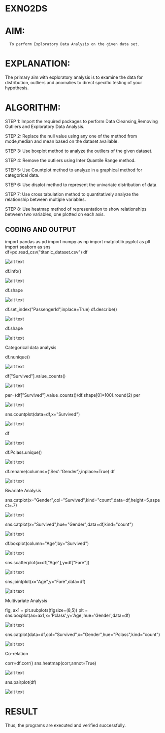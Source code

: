 # EXNO2DS
# AIM:
      To perform Exploratory Data Analysis on the given data set.
      
# EXPLANATION:
  The primary aim with exploratory analysis is to examine the data for distribution, outliers and anomalies to direct specific testing of your hypothesis.
  
# ALGORITHM:
STEP 1: Import the required packages to perform Data Cleansing,Removing Outliers and Exploratory Data Analysis.

STEP 2: Replace the null value using any one of the method from mode,median and mean based on the dataset available.

STEP 3: Use boxplot method to analyze the outliers of the given dataset.

STEP 4: Remove the outliers using Inter Quantile Range method.

STEP 5: Use Countplot method to analyze in a graphical method for categorical data.

STEP 6: Use displot method to represent the univariate distribution of data.

STEP 7: Use cross tabulation method to quantitatively analyze the relationship between multiple variables.

STEP 8: Use heatmap method of representation to show relationships between two variables, one plotted on each axis.

## CODING AND OUTPUT


import pandas as pd
import numpy as np
import matplotlib.pyplot as plt
import seaborn as sns  
df=pd.read_csv("titanic_dataset.csv")
df

![alt text](b1.png)

df.info()

![alt text](b2.png)

df.shape

![alt text](b3.png)

df.set_index("PassengerId",inplace=True)
df.describe()

![alt text](b4.png)

df.shape

![alt text](b5.png)

Categorical data analysis

df.nunique()

![alt text](b6.png)

df["Survived"].value_counts()

![alt text](b7.png)

per=(df["Survived"].value_counts()/df.shape[0]*100).round(2)
per

![alt text](b8.png)

sns.countplot(data=df,x="Survived")

![alt text](b9.png)

df

![alt text](b10.png)

df.Pclass.unique()

![alt text](b11.png)

df.rename(columns={'Sex':'Gender'},inplace=True)
df

![alt text](b12.png)

Bivariate Analysis

sns.catplot(x="Gender",col="Survived",kind="count",data=df,height=5,aspect=.7)

![alt text](b13.png)

sns.catplot(x="Survived",hue="Gender",data=df,kind="count")

![alt text](b14.png)

df.boxplot(column="Age",by="Survived")

![alt text](b15.png)

sns.scatterplot(x=df["Age"],y=df["Fare"])

![alt text](b16.png)

sns.jointplot(x="Age",y="Fare",data=df)

![alt text](b17.png)

Multivariate Analysis

fig, ax1 = plt.subplots(figsize=(8,5))
plt = sns.boxplot(ax=ax1,x='Pclass',y='Age',hue='Gender',data=df)

![alt text](b18.png)

sns.catplot(data=df,col="Survived",x="Gender",hue="Pclass",kind="count")

![alt text](b19.png)

Co-relation

corr=df.corr()
sns.heatmap(corr,annot=True)

![alt text](b20.png)

sns.pairplot(df)

![alt text](b21.png)

# RESULT

Thus, the programs are executed and verified successfully.